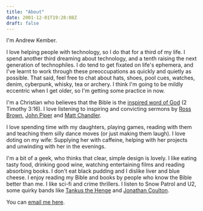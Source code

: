 ```yaml
---
title: "About"
date: 2001-12-01T19:28:08Z
draft: false
---
```


I'm Andrew Kember.

I love helping people with technology, so I do that for a third of my life. I spend another third dreaming about technology, and a tenth raising the next generation of technophiles. I do tend to get fixated on life's ephemera, and I've learnt to work through these preoccupations as quickly and quietly as possible. That said, feel free to chat about hats, shoes, pool cues, watches, denim, cyberpunk, whisky, tea or archery. I think I'm going to be mildly eccentric when I get older, so I'm getting some practice in now.

I'm a Christian who believes that the Bible is the [inspired word of God](http://www.biblegateway.com/passage/?search=2%20Timothy%203:16;&amp;version=31;) (2 Timothy 3:16). I love listening to inspiring and convicting sermons by [Ross Brown](http://ibcfife.org/sermons_current.html), [John Piper](http://www.desiringgod.org/) and [Matt Chandler](http://www.thevillagechurch.net/). <!-- (Preach-tastic:) I can't do anything to deserve God's grace, so I'm taking His freely offered gift in the sincere hope that Jesus has died to pay the penalty for my sinfulness and beaten death: Resurrected, renewed and alive forever in a perfect relationship with God. He said I can have that too, and so can you. -->

I love spending time with my daughters, playing games, reading with them and teaching them silly dance moves (or just making them laugh). I love doting on my wife: Supplying her with caffeine, helping with her projects and unwinding with her in the evenings.

I'm a bit of a geek, who thinks that clear, simple design is lovely. I like eating tasty food, drinking good wine, watching entertaining films and reading absorbing books. I don't eat black pudding and I dislike liver and blue cheese. I enjoy reading my Bible and books by people who know the Bible better than me. I like sci-fi and crime thrillers. I listen to Snow Patrol and U2, some quirky bands like [Tankus the Henge](http://tankusthehenge.co.uk/) and [Jonathan Coulton](http://www.jonathancoulton.com/).

You can [email me here](mailto:public@kember.net).
